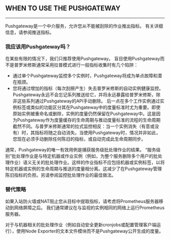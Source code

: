 ## WHEN TO USE THE PUSHGATEWAY
---
Pushgateway是一个中介服务，允许您从不能被刮除的作业推出指标。 有关详细信息，请参阅推送指标。

### 我应该用Pushgateway吗？
在某些有限的情况下，我们只推荐使用Pushgateway。 盲目使用Pushgateway而不是普罗米修斯通常采用拉普模式进行一般指标收集时有几个陷阱：
 - 通过单个Pushgateway监控多个实例时，Pushgateway将成为单点故障和潜在瓶颈。
 - 您将通过增加的指标（每次刮擦产生）失去普罗米修斯的自动实例健康监控。
Pushgateway永远不会忘记系列推送​​给它，并将永远暴露给普罗米修斯，除非这些系列通过Pushgateway的API手动删除。
后一点在多个工作实例通过实例标签或类似的功能区分其在Pushgateway中的度量标准时尤为重要。即使原始实例被重命名或删除，实例的度量仍然保留在Pushgateway中。这是因为Pushgateway作为度量缓存的生命周期与推动度量标准的流程的生命周期截然不同。与普罗米修斯通常的拉式监控相反：当一个实例消失（有意或没有）时，其指标将随之自动消失。当使用Pushgateway时，情况并非如此，您现在必须手动删除任何陈旧的指标，或自动完成此生命周期同步。

通常，Pushgateway的唯一有效用例是捕获服务级批处理作业的结果。 “服务级别”批处理作业是与特定机器或作业实例（例如，为整个服务删除多个用户的批处理作业）语义无关的批处理作业。这样的作业指标不应包括机器或实例标签，以将特定机器或实例的生命周期与推送的度量相分离。这减少了在Pushgateway管理陈旧指标的负担。另请参阅监控批处理作业的最佳做法。

### 替代策略
如果入站防火墙或NAT阻止您从目标中提取指标，请考虑将Prometheus服务器移动到网络屏障之后。 我们通常建议在与监视的实例相同的网络上运行Prometheus服务器。

对于与机器相关的批处理作业（例如自动安全更新cronjobs或配置管理客户端运行），使用Node Exporter的文本文件模块而不是Pushgateway公开生成的度量。
